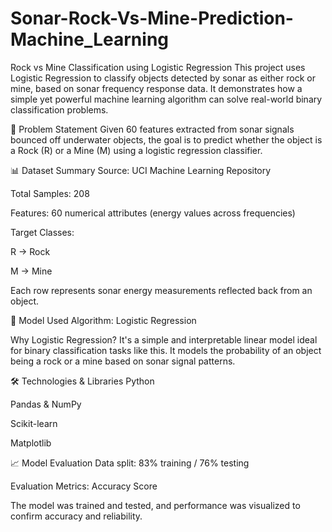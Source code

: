 # Sonar-Rock-Vs-Mine-Prediction-Machine_Learning

Rock vs Mine Classification using Logistic Regression
This project uses Logistic Regression to classify objects detected by sonar as either rock or mine, based on sonar frequency response data. It demonstrates how a simple yet powerful machine learning algorithm can solve real-world binary classification problems.

📌 Problem Statement
Given 60 features extracted from sonar signals bounced off underwater objects, the goal is to predict whether the object is a Rock (R) or a Mine (M) using a logistic regression classifier.

📊 Dataset Summary
Source: UCI Machine Learning Repository

Total Samples: 208

Features: 60 numerical attributes (energy values across frequencies)

Target Classes:

R → Rock

M → Mine

Each row represents sonar energy measurements reflected back from an object.

🧠 Model Used
Algorithm: Logistic Regression

Why Logistic Regression?
It's a simple and interpretable linear model ideal for binary classification tasks like this. It models the probability of an object being a rock or a mine based on sonar signal patterns.

🛠️ Technologies & Libraries
Python

Pandas & NumPy

Scikit-learn

Matplotlib

📈 Model Evaluation
Data split: 83% training / 76% testing

Evaluation Metrics:
Accuracy Score

The model was trained and tested, and performance was visualized to confirm accuracy and reliability.
